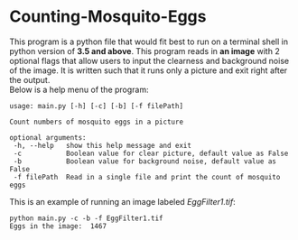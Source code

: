 # Counting-Mosquito-Eggs
 This program is a python file that would fit best to run on a terminal shell in python version of **3.5 and above**. 
 This program reads in **an image** with 2 optional flags that allow users to input the clearness and background noise of the image. It is  written such that it runs only a picture and exit right after the output.  
 Below is a help menu of the program:
 ```
 usage: main.py [-h] [-c] [-b] [-f filePath]

Count numbers of mosquito eggs in a picture

optional arguments:
  -h, --help   show this help message and exit
  -c           Boolean value for clear picture, default value as False
  -b           Boolean value for background noise, default value as False
  -f filePath  Read in a single file and print the count of mosquito eggs
 ```
 This is an example of running an image labeled _EggFilter1.tif_:
 ```
 python main.py -c -b -f EggFilter1.tif
 Eggs in the image:  1467
 
 ```
